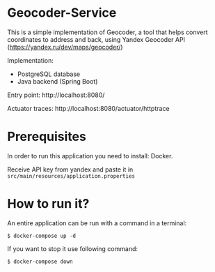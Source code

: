# Geocoder-Service
This is a simple implementation of Geocoder, a tool that helps convert coordinates to address and back, using Yandex Geocoder API
(https://yandex.ru/dev/maps/geocoder/)

Implementation:

 - PostgreSQL database
 - Java backend (Spring Boot)

Entry point: http://localhost:8080/

Actuator traces: http://localhost:8080/actuator/httptrace

# Prerequisites
In order to run this application you need to install: Docker.

Receive API key from yandex and paste it in 
`src/main/resources/application.properties`

# How to run it?
An entire application can be run with a command in a terminal:

<code>$ docker-compose up -d</code>

If you want to stop it use following command:

<code>$ docker-compose down</code>



